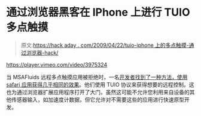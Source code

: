 # 通过浏览器黑客在 IPhone 上进行 TUIO 多点触摸

> 原文:[https://hack aday . com/2009/04/22/tuio-iphone 上的多点触摸-通过浏览器-hack/](https://hackaday.com/2009/04/22/tuio-multitouch-on-iphone-via-browser-hack/)

<https://player.vimeo.com/video/3975324>

</div> <p>当 MSAFluids 远程多点触摸应用被拒绝时，一名<a href="http://createdigitalmotion.com/2009/04/20/tuio-multitouch-control-on-the-iphone-now-via-a-browser-hack-since-the-app-was-rejected/" target="_blank">开发者找到了一种方法，使用 safari 应用获得几乎相同的效果</a>。他们使用 TUIO 协议来获得想要的远程控制。这也为通过浏览器扩展应用程序打开了大门。虽然这可能不允许您利用来自设备的其他传感器输入，如加速度计数据，但它允许对不需要这些的应用进行快速原型开发。</p> </body> </html>